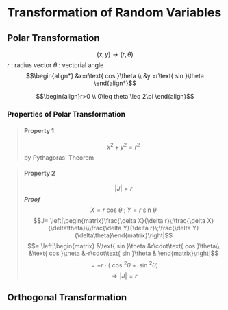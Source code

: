 # Transformation of Random Variables
## Polar Transformation

$$(x,y)\rightarrow(r,\theta)$$
$r$ : radius vector
$\theta$ : vectorial angle
$$\begin{align*} &x=r\text{ cos }\theta \\ &y =r\text{ sin }\theta \end{align*}$$

$$\begin{align}r>0 \\ 0\leq theta \leq 2\pi \end{align}$$
### Properties of Polar Transformation 
> #### Property 1
> $$x^2 + y^2 = r^2$$ 
> by  Pythagoras' Theorem

> #### Property 2
> $$\left|J\right| = r$$ 
> ***Proof*** $$X=r\text{ cos }\theta \; ; \; Y = r\text{ sin }\theta$$$$J= \left|\begin{matrix}\frac{\delta X}{\delta r}\;\frac{\delta X}{\delta\theta}\\\frac{\delta Y}{\delta r}\;\frac{\delta Y}{\delta\theta}\end{matrix}\right|$$$$= \left|\begin{matrix} &\text{ sin }\theta &r\cdot\text{ cos }\theta\\ &\text{ cos }\theta &-r\cdot\text{ sin }\theta & \end{matrix}\right|$$$$=-r\cdot(\text{ cos }^2\theta + \text{ sin }^2\theta)$$$$\Rightarrow \left|J\right| = r$$
	
<!--
Include examples
-->

## Orthogonal Transformation

